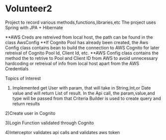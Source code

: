# Volunteer2
Project to record various methods,functions,libraries,etc
The project uses Spring with JPA + Hibernate

**AWS Creds are retreived from local host, the path can be found in the class AwsConfig 
**If Cognito Pool has already been created, the Aws Config class contains bean to build the connection to AWS Cognito for later retreival of Cognito Pool Id, Client Id, etc.
**AWS Config class contains the method the to retrive to Pool and Client ID from AWS to avoid unnecessary hardcoding or retreival of info from local host apart from the AWS Credentials


Topics of Interest
1) Implemented get User with param, that will take in String,Int,or Date value and will return  List of result.
In the Api call, the param,value,and type will be passed from that Criteria Builder is used to create query and return results

2)Create user in Cognito 

3)Login Function validated through Cognito

4)Interceptor validates api calls and validates aws token 
